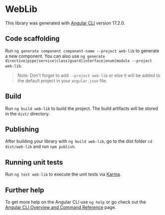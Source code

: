 # WebLib

This library was generated with [Angular CLI](https://github.com/angular/angular-cli) version 17.2.0.

## Code scaffolding

Run `ng generate component component-name --project web-lib` to generate a new component. You can also use `ng generate directive|pipe|service|class|guard|interface|enum|module --project web-lib`.
> Note: Don't forget to add `--project web-lib` or else it will be added to the default project in your `angular.json` file. 

## Build

Run `ng build web-lib` to build the project. The build artifacts will be stored in the `dist/` directory.

## Publishing

After building your library with `ng build web-lib`, go to the dist folder `cd dist/web-lib` and run `npm publish`.

## Running unit tests

Run `ng test web-lib` to execute the unit tests via [Karma](https://karma-runner.github.io).

## Further help

To get more help on the Angular CLI use `ng help` or go check out the [Angular CLI Overview and Command Reference](https://angular.io/cli) page.
